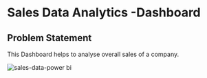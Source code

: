 # Sales Data Analytics -Dashboard



## Problem Statement

This Dashboard helps to analyse overall sales of a company.




        

![sales-data-power bi](https://github.com/sharmameenal1507/Sales-Data-Analytics-Dashboard-/assets/145093790/b46167e5-703e-4036-a64a-8b01a8bb47b3)
